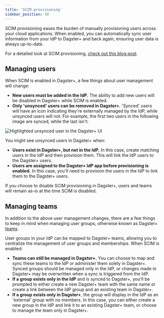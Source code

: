 ```yaml
---
title: 'SCIM provisioning'
sidebar_position: 30
---
```


SCIM provisioning eases the burden of manually provisioning users across your cloud applications. When enabled, you can automatically sync user information from your IdP to Dagster+ and back again, ensuring user data is always up-to-date.

For a detailed look at SCIM provisioning, [check out this blog post](https://www.strongdm.com/blog/scim-provisioning).

## Managing users

When SCIM is enabled in Dagster+, a few things about user management will change:

- **New users must be added in the IdP.** The ability to add new users will be disabled in Dagster+ while SCIM is enabled.
- **Only 'unsynced' users can be removed in Dagster+.** 'Synced' users will have an icon indicating they're externally managed by the IdP, while unsynced users will not. For example, the first two users in the following image are synced, while the last isn't:

![Highlighted unsynced user in the Dagster+ UI](/images/dagster-plus/features/authentication-and-access-control/scim-unsynced-user.png)

You might see unsynced users in Dagster+ when:

- **Users exist in Dagster+, but not in the IdP.** In this case, create matching users in the IdP and then provision them. This will link the IdP users to the Dagster+ users.
- **Users are assigned to the Dagster+ IdP app before provisioning is enabled.** In this case, you'll need to provision the users in the IdP to link them to the Dagster+ users.

If you choose to disable SCIM provisioning in Dagster+, users and teams will remain as-is at the time SCIM is disabled.

## Managing teams

In addition to the above user management changes, there are a few things to keep in mind when managing user groups, otherwise known as Dagster+ [teams](https://docs.dagster.io/dagster-plus/features/authentication-and-access-control/rbac/teams).

User groups in your IdP can be mapped to Dagster+ teams, allowing you to centralize the management of user groups and memberships. When SCIM is enabled:

- **Teams can still be managed in Dagster+.** You can choose to map and sync these teams to the IdP or administer them solely in Dagster+. Synced groups should be managed only in the IdP, or changes made in Dagster+ may be overwritten when a sync is triggered from the IdP.
- **If a group exists only in the IdP** and is synced to Dagster+, you'll be prompted to either create a new Dagster+ team with the same name or create a link between the IdP group and an existing team in Dagster+.
- **If a group exists only in Dagster+**, the group will display in the IdP as an 'external' group with no members. In this case, you can either create a new group in the IdP and link it to an existing Dagster+ team, or choose to manage the team only in Dagster+.
